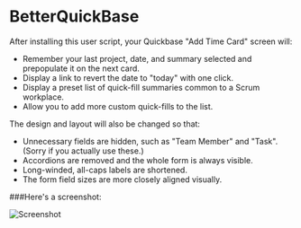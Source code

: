 BetterQuickBase
===============

After installing this user script, your Quickbase "Add Time Card" screen will:

- Remember your last project, date, and summary selected and prepopulate it on the next card.
- Display a link to revert the date to "today" with one click.
- Display a preset list of quick-fill summaries common to a Scrum workplace.
- Allow you to add more custom quick-fills to the list. 

The design and layout will also be changed so that:
- Unnecessary fields are hidden, such as "Team Member" and "Task". (Sorry if you actually use these.)
- Accordions are removed and the whole form is always visible.
- Long-winded, all-caps labels are shortened.
- The form field sizes are more closely aligned visually.

###Here's a screenshot:

![Screenshot](http://i.imgur.com/kFUzfXv.png)
